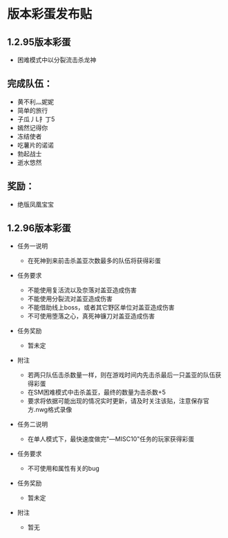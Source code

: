 版本彩蛋发布贴
==============

1.2.95版本彩蛋
---------------
* 困难模式中以分裂流击杀龙神

完成队伍：
----------
* 黄不利灬妮妮  
* 简单的旅行      
* 子瓜丿L扌丁5   
* 嫣然记得你    
* 冻结使者        
* 吃薯片的诺诺  
* 勃起战士         
* 逝水悠然  

奖励：
-----------
* 绝版凤凰宝宝


1.2.96版本彩蛋
---------------
* 任务一说明
  * 在死神到来前击杀盖亚次数最多的队伍将获得彩蛋
* 任务要求
  * 不能使用复活流以及奈落对盖亚造成伤害
  * 不能使用分裂流对盖亚造成伤害
  * 不能借助线上boss，或者其它野区单位对盖亚造成伤害
  * 不可使用堕落之心，真死神镰刀对盖亚造成伤害
* 任务奖励
  * 暂未定
* 附注
  * 若两只队伍击杀数量一样，则在游戏时间内先击杀最后一只盖亚的队伍获得彩蛋
  * 在SM困难模式中击杀盖亚，最终的数量为击杀数+5
  * 要求将依据可能出现的情况实时更新，请及时关注该贴，注意保存官方.nwg格式录像
  
* 任务二说明
  * 在单人模式下，最快速度做完"—MISC10"任务的玩家获得彩蛋
* 任务要求
  * 不可使用和属性有关的bug
* 任务奖励
  * 暂未定
* 附注
  * 暂无

  
  
  
